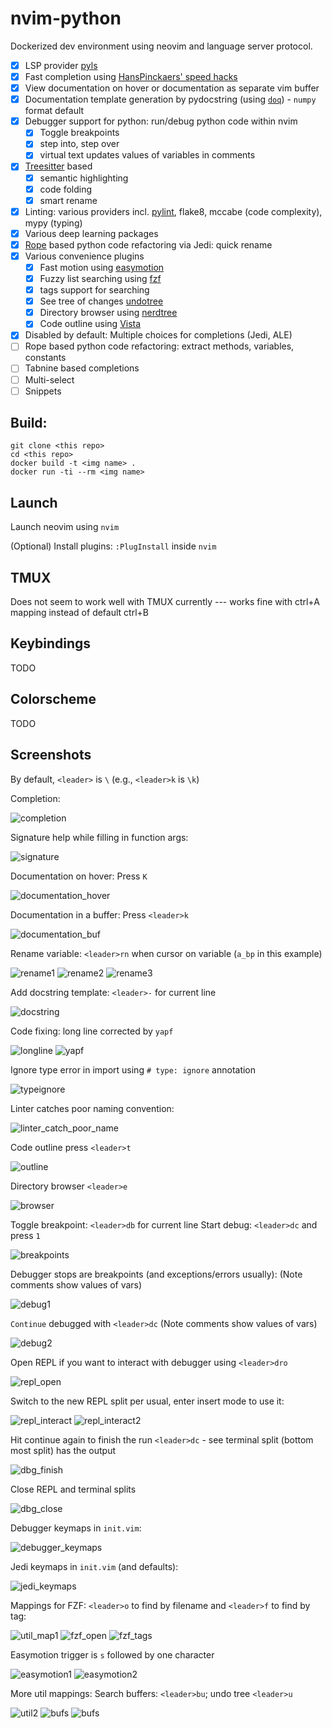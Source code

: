 # nvim-python

Dockerized dev environment using neovim and language server protocol.

- [x] LSP provider [pyls](https://github.com/palantir/python-language-server)
- [x] Fast completion using [HansPinckaers' speed hacks](https://gist.github.com/HansPinckaers/f2a0382fa822aef83976b3e09eff1c46)
- [x] View documentation on hover or documentation as separate vim buffer
- [x] Documentation template generation by pydocstring (using [`doq`](https://github.com/heavenshell/py-doq)) - `numpy` format default
- [x] Debugger support for python: run/debug python code within nvim
    - [x] Toggle breakpoints
    - [x] step into, step over
    - [x] virtual text updates values of variables in comments
- [x] [Treesitter](https://github.com/nvim-treesitter/nvim-treesitter) based 
    - [x] semantic highlighting
    - [x] code folding
    - [x] smart rename
- [x] Linting: various providers incl. [pylint](https://www.pylint.org/), flake8, mccabe (code complexity), mypy (typing)
- [x] Various deep learning packages
- [x] [Rope](https://github.com/python-rope/rope/) based python code refactoring via Jedi: quick rename
- [x] Various convenience plugins 
    - [x] Fast motion using [easymotion](https://github.com/easymotion/vim-easymotion)
    - [x] Fuzzy list searching using [fzf](https://github.com/junegunn/fzf)
    - [x] tags support for searching 
    - [x] See tree of changes [undotree](https://github.com/mbbill/undotree)
    - [x] Directory browser using [nerdtree](https://github.com/preservim/nerdtree)
    - [x] Code outline using [Vista](https://github.com/liuchengxu/vista.vim)
- [x] Disabled by default: Multiple choices for completions (Jedi, ALE)
- [ ] Rope based python code refactoring: extract methods, variables, constants
- [ ] Tabnine based completions
- [ ] Multi-select
- [ ] Snippets

## Build:
```
git clone <this repo>
cd <this repo>
docker build -t <img name> .
docker run -ti --rm <img name>
```

## Launch 
Launch neovim using `nvim`

(Optional) Install plugins: `:PlugInstall` inside `nvim`

## TMUX
Does not seem to work well with TMUX currently --- works fine with ctrl+A mapping instead of default ctrl+B

## Keybindings
TODO

## Colorscheme
TODO

## Screenshots
By default, `<leader>` is `\` (e.g., `<leader>k` is `\k`)

Completion: 

![completion](screenshots/completion.png)

Signature help while filling in function args:

![signature](screenshots/signature.png)

Documentation on hover: Press `K`

![documentation_hover](screenshots/doc_hover.png)

Documentation in a buffer: Press `<leader>k`

![documentation_buf](screenshots/doc_buf.png)

Rename variable: `<leader>rn` when cursor on variable (`a_bp` in this example)

![rename1](screenshots/rename1.png)
![rename2](screenshots/rename2.png)
![rename3](screenshots/rename3.png)

Add docstring template: `<leader>-` for current line

![docstring](screenshots/docstring.png)

Code fixing: long line corrected by `yapf`

![longline](screenshots/longline.png)
![yapf](screenshots/yapf.png)

Ignore type error in import using `# type: ignore` annotation

![typeignore](screenshots/typeignore.png)

Linter catches poor naming convention:

![linter_catch_poor_name](screenshots/linter_catch_poor_name.png)

Code outline press `<leader>t`

![outline](screenshots/outline.png)

Directory browser `<leader>e`

![browser](screenshots/browser.png)

Toggle breakpoint: `<leader>db` for current line 
Start debug: `<leader>dc` and press `1`

![breakpoints](screenshots/breakpoints.png)

Debugger stops are breakpoints (and exceptions/errors usually): (Note comments show values of vars)

![debug1](screenshots/debug1.png)

`Continue` debugged with `<leader>dc` (Note comments show values of vars)

![debug2](screenshots/debug2.png)

Open REPL if you want to interact with debugger using `<leader>dro`

![repl_open](screenshots/repl_open.png)

Switch to the new REPL split per usual, enter insert mode to use it:

![repl_interact](screenshots/repl_interact.png)
![repl_interact2](screenshots/repl_interact2.png)

Hit continue again to finish the run `<leader>dc` - see terminal split (bottom most split) has the output

![dbg_finish](screenshots/dbg_finish.png)

Close REPL and terminal splits

![dbg_close](screenshots/dbg_close.png)

Debugger keymaps in `init.vim`:

![debugger_keymaps](screenshots/debugger_keymaps.png)

Jedi keymaps in `init.vim` (and defaults):

![jedi_keymaps](screenshots/jedi_keymaps.png)

Mappings for FZF: `<leader>o` to find by filename and `<leader>f` to find by tag:

![util_map1](screenshots/util_map1.png)
![fzf_open](screenshots/fzf_open.png)
![fzf_tags](screenshots/fzf_tags.png)

Easymotion trigger is `s` followed by one character

![easymotion1](screenshots/easymotion1.png)
![easymotion2](screenshots/easymotion2.png)

More util mappings: Search buffers: `<leader>bu`; undo tree `<leader>u`

![util2](screenshots/util2.png)
![bufs](screenshots/bufs.png)
![bufs](screenshots/undotree.png)




